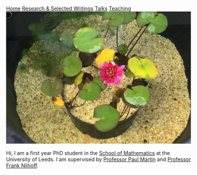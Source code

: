 [Home](https://benjimorris.github.io/) 
[Research & Selected Writings](https://benjimorris.github.io/research.html) 
[Talks](https://benjimorris.github.io/talks.html) 
[Teaching](https://benjimorris.github.io/teaching.html)
![](pictures/Pic2.jpg)

Hi, I am a first year PhD student in the [School of Mathematics](https://eps.leeds.ac.uk/maths) at the University of Leeds. I am supervised by [Professor Paul Martin](http://www1.maths.leeds.ac.uk/~ppmartin/) and [Professor Frank Nijhoff](https://www1.maths.leeds.ac.uk/~frank/). 
